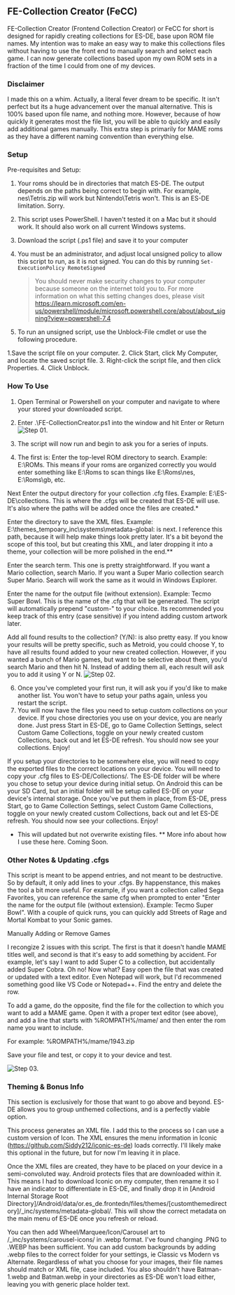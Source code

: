 ## FE-Collection Creator (FeCC)
FE-Collection Creator (Frontend Collection Creator) or FeCC for short is designed for rapidly creating collections for ES-DE, base upon ROM file names. My intention was to make an easy way to make this collections files without having to use the front end to manually search and select each game. I can now generate collections based upon my own ROM sets in a fraction of the time I could from one of my devices.

### Disclaimer

I made this on a whim. Actually, a literal fever dream to be specific. It isn't perfect but its a huge advancement over the manual alternative. This is 100% based upon file name, and nothing more. However, because of how quickly it generates most the file list, you will be able to quickly and easily add additional games manually. This extra step is primarily for MAME roms as they have a different naming convention than everything else.

### Setup

Pre-requisites and Setup:
1. Your roms should be in directories that match ES-DE. The output depends on the paths being correct to begin with. For example, nes\Tetris.zip will work but Nintendo\Tetris won't. This is an ES-DE limitation. Sorry.
2. This script uses PowerShell. I haven't tested it on a Mac but it should work. It should also work on all current Windows systems.
3. Download the script (.ps1 file) and save it to your computer
4. You must be an administrator, and adjust local unsigned policy to allow this script to run, as it is not signed. You can do this by running
   `Set-ExecutionPolicy RemoteSigned`
   >You should never make security changes to your computer because someone on the internet told you to. For more information on what this setting changes does, please visit https://learn.microsoft.com/en-us/powershell/module/microsoft.powershell.core/about/about_signing?view=powershell-7.4

5. To run an unsigned script, use the Unblock-File cmdlet or use the following procedure.

  1.Save the script file on your computer.
  2. Click Start, click My Computer, and locate the saved script file.
  3. Right-click the script file, and then click Properties.
  4. Click Unblock.

### How To Use

1. Open Terminal or Powershell on your computer and navigate to where your stored your downloaded script.
2. Enter .\FE-CollectionCreator.ps1 into the window and hit Enter or Return
   ![Step 01.](https://github.com/Y2J1245/FE-CollectionCreator/blob/main/Images/FeCC-Step01.png)

3. The script will now run and begin to ask you for a series of inputs.
4. 
   The first is: Enter the top-level ROM directory to search. Example: E:\ROMs. This means if your roms are organized correctly you would enter something like E:\Roms to scan things like E:\Roms\nes, E:\Roms\gb, etc.
   
  Next Enter the output directory for your collection .cfg files. Example: E:\ES-DE\collections. This is where the .cfgs will be created that ES-DE will use. It's also where the paths will be added once the files are created.*
  
  Enter the directory to save the XML files. Example: E:\themes_tempoary\_inc\systems\metadata-global\: is next. I reference this path, because it will help make things look pretty later. It's a bit beyond the scope of this tool, but but creating this XML, and later dropping it into a theme, your collection will be more polished in the end.**
  
  Enter the search term. This one is pretty straightforward. If you want a Mario collection, search Mario. If you want a Super Mario collection search Super Mario. Search will work the same as it would in Windows Explorer.
  
  Enter the name for the output file (without extension). Example: Tecmo Super Bowl. This is the name of the .cfg that will be generated. The script will automatically prepend "custom-" to your choice. Its recommended you keep track of this entry (case sensitive) if you intend adding custom artwork later.
  
  Add all found results to the collection? (Y/N): is also pretty easy. If you know your results will be pretty specific, such as Metroid, you could choose Y, to have all results found added to your new created collection. However, if you wanted a bunch of Mario games, but want to be selective about them, you'd search Mario and then hit N. Instead of adding them all, each result will ask you to add it using Y or N.
 ![Step 02.](https://github.com/Y2J1245/FE-CollectionCreator/blob/main/Images/FeCC-Step02%20(2).png)

6. Once you've completed your first run, it will ask you if you'd like to make another list. You won't have to setup your paths again, unless you restart the script.
7. You will now have the files you need to setup custom collections on your device.
  If you chose directories you use on your device, you are nearly done. Just press Start in ES-DE, go to Game Collection Settings, select Custom Game Collections, toggle on your newly created custom Collections, back out and let ES-DE refresh. You should now see your collections. Enjoy!

  If you setup your directories to be somewhere else, you will need to copy the exported files to the correct locations on your device. You will need to copy your .cfg files to ES-DE/Collections/. The ES-DE folder will be where you chose to setup your device during initial setup. On Android this can be your SD Card, but an initial folder will be setup called ES-DE on your device's internal storage.  Once you've put them in place, from ES-DE, press Start, go to Game Collection Settings, select Custom Game Collections, toggle on your newly created custom Collections, back out and let ES-DE refresh. You should now see your collections. Enjoy!

* This will updated but not overwrite existing files. 
** More info about how I use these here. Coming Soon.

### Other Notes & Updating .cfgs

This script is meant to be append entries, and not meant to be destructive. So by default, it only add lines to your .cfgs. By happenstance, this makes the tool a bit more useful. For example, if you want a collection called Sega Favorites, you can reference the same cfg when prompted to enter "Enter the name for the output file (without extension). Example: Tecmo Super Bowl". With a couple of quick runs, you can quickly add Streets of Rage and Mortal Kombat to your Sonic games.

Manually Adding or Remove Games

I recongize 2 issues with this script. The first is that it doesn't handle MAME titles well, and second is that it's easy to add something by accident. For example, let's say I want to add Super C to a collection, but accidentally added Super Cobra. Oh no! Now what? Easy open the file that was created or updated with a text editor. Even Notepad will work, but I'd recommened something good like VS Code or Notepad++. Find the entry and delete the row.

To add a game, do the opposite, find the file for the collection to which you want to add a MAME game. Open it with a proper text editor (see above),  and add a line that starts with %ROMPATH%/mame/ and then enter the rom name you want to include.

For example: %ROMPATH%/mame/1943.zip

Save your file and test, or copy it to your device and test.

 ![Step 03.](https://github.com/Y2J1245/FE-CollectionCreator/blob/main/Images/FeCC-Step03.png)

### Theming & Bonus Info

This section is exclusively for those that want to go above and beyond. ES-DE allows you to group unthemed collections, and is a perfectly viable option.

This process generates an XML file. I add this to the process so I can use a custom version of Icon. The XML ensures the menu information in Iconic (https://github.com/Siddy212/iconic-es-de)  loads correctly. I'll likely make this optional in the future, but for now I'm leaving it in place. 

Once the XML files are created, they have to be placed on your device in a semi-convoluted way. Android protects files that are downloaded within it. This means I had to download Iconic on my computer, then rename it so I have an indicator to differentiate in ES-DE, and finally drop it in [Android Internal Storage Root Directory]/Android/data/or.es_de.frontedn/files/themes/[customthemedirectory]/_inc/systems/metadata-global/. This will show the correct metadata on the main menu of ES-DE once you refresh or reload.

You can then add Wheel/Marquee/Icon/Carousel art to /_inc/systems/carousel-icons/ in .webp format. I've found changing .PNG to .WEBP has been sufficient. You can add custom backgrounds by adding .webp files to the correct folder for your settings, ie Classic vs Modern vs Alternate. Regardless of what you choose for your images, their file names should match or XML file, case included. You also shouldn't have Batman-1.webp and Batman.webp in your directories as ES-DE won't load either, leaving you with generic place holder text.
